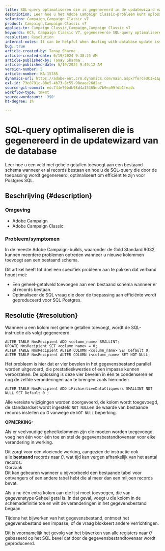 ```yaml
---
title: SQL-query optimaliseren die is gegenereerd in de updatewizard van de database
description: Leer hoe u het Adobe Campaign Classic-probleem kunt oplossen waarbij nieuwe kolommen moeten worden toegevoegd aan een bestaand schema.
solution: Campaign,Campaign Classic v7
product: Campaign,Campaign Classic v7
applies-to: Campaign Classic,Campaign,Campaign Classic v7
keywords: KCS, Campaign Classic V7, gegenereerde SQL-query optimaliseren, databaseupdatetovenaar
resolution: Resolution
internal-notes: It can be helpful when dealing with database update issues with big tables
bug: true
article-created-by: Tanay Sharma .
article-created-date: 6/19/2024 9:38:25 AM
article-published-by: Tanay Sharma .
article-published-date: 6/19/2024 9:49:12 AM
version-number: 5
article-number: KA-15785
dynamics-url: https://adobe-ent.crm.dynamics.com/main.aspx?forceUCI=1&pagetype=entityrecord&etn=knowledgearticle&id=533de7a7-1f2e-ef11-840b-6045bd0065b6
exl-id: 73e8701c-88e5-4b73-8c55-90eaee26d2ac
source-git-commit: edc744e70bdb98d4a15365eb7b9ea99fdb1feadc
workflow-type: tm+mt
source-wordcount: '390'
ht-degree: 1%

---
```


# SQL-query optimaliseren die is gegenereerd in de updatewizard van de database


Leer hoe u een veld met gehele getallen toevoegt aan een bestaand schema wanneer er al records bestaan en hoe u de SQL-query die door de toepassing wordt gegenereerd, optimaliseert om efficiënt te zijn voor Postgres SQL.

## Beschrijving {#description}


### <b>Omgeving</b>

- Adobe Campaign
- Adobe Campaign Classic


### Probleem/symptomen

In de meeste Adobe Campaign-builds, waaronder de Gold Standard 9032, kunnen meerdere problemen optreden wanneer u nieuwe kolommen toevoegt aan een bestaand schema.

Dit artikel heeft tot doel een specifiek probleem aan te pakken dat verband houdt met:

- Een geheel-getalveld toevoegen aan een bestaand schema wanneer er al records bestaan.
- Optimaliseer de SQL vraag die door de toepassing aan efficiënte wordt geproduceerd voor SQL Postgres.



## Resolutie {#resolution}


Wanneer u een kolom met gehele getallen toevoegt, wordt de SQL-instructie als volgt gegenereerd:


```
ALTER TABLE NmsRecipient ADD <column_name> SMALLINT;
UPDATE NmsRecipient SET <column_name> = 0;
ALTER TABLE NmsRecipient ALTER COLUMN <column_name> SET Default 0;
ALTER TABLE NmsRecipient ALTER COLUMN i<column_name> SET NOT NULL;
```


Het probleem is hier dat er vier bevelen in het gegevensbestand parallel worden uitgevoerd, die prestatieskwesties of een impasse kunnen veroorzaken.
De oplossing is deze vier bevelen in één te condenseren en nog de zelfde veranderingen aan te brengen zoals hieronder:


```
ALTER TABLE NmsRecipient ADD iFichierLiveDataCliqueurs SMALLINT NOT NULL SET Default 0 ;
```


Alle vereiste wijzigingen worden doorgevoerd, de kolom wordt toegevoegd, de standaardset wordt ingesteld `NOT NULL`en de waarde van bestaande records instellen op *0* vanwege de `NOT NULL` beperking.

<b>OPMERKING:</b>

Als er veelvoudige geheelkolommen zijn die moeten worden toegevoegd, voeg hen één voor één toe en stel de gegevensbestandtovenaar voor elke verandering in werking.

Dit zorgt voor een vloeiende werking, aangezien de instructie ook alle <b>bestaand </b>records naar *0*, wat tijd kan vergen afhankelijk van het aantal records.
<br>Oorzaak<br>
Dit kan gebeuren wanneer u bijvoorbeeld een bestaande tabel voor ontvangers of een andere tabel hebt die al meer dan een miljoen records bevat.

Als u nu één extra kolom aan die lijst moet toevoegen, die van gegevenstype Geheel getal is. In dat geval, voegt u die kolom in de schemadefinitie toe en wilt de veranderingen in het gegevensbestand begaan.

Tijdens het bijwerken van het gegevensbestand, ontmoet het gegevensbestand een impasse, of de vraag blokkeert andere verrichtingen.

Dit is voornamelijk het gevolg van het bijwerken van alle registers naar *0* gebaseerd op het SQL bevel dat door de gegevensbestandtovenaar wordt geproduceerd.

